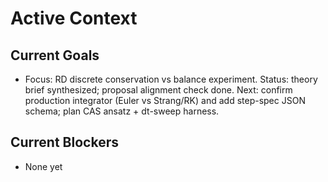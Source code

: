# Active Context

## Current Goals

- Focus: RD discrete conservation vs balance experiment. Status: theory brief synthesized; proposal alignment check done. Next: confirm production integrator (Euler vs Strang/RK) and add step-spec JSON schema; plan CAS ansatz + dt-sweep harness.

## Current Blockers

- None yet
